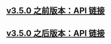 ## [v3.5.0 之前版本：API 链接](https://github.com/jokermonn/-Api/~READMEv3.5.0.md) ##

## [v3.5.0 之后版本：API 链接](https://github.com/jokermonn/-Api/READMEv3.5.0~.md) ##